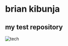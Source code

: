 # brian kibunja
## my test repository
![tech](https://github.com/user-attachments/assets/3b003f9f-4fc9-4789-a8a6-cbbf78b0e53e)
